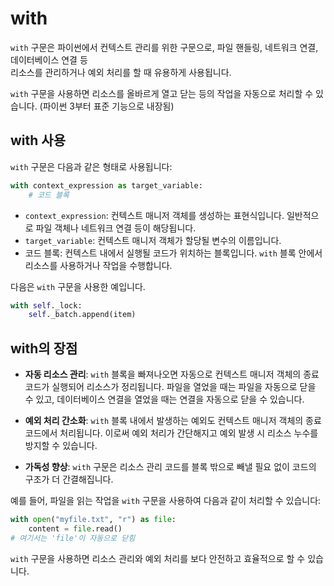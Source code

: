 # with

`with` 구문은 파이썬에서 컨텍스트 관리를 위한 구문으로, 파일 핸들링, 네트워크 연결, 데이터베이스 연결 등 <br>
리소스를 관리하거나 예외 처리를 할 때 유용하게 사용됩니다.

`with` 구문을 사용하면 리소스를 올바르게 열고 닫는 등의 작업을 자동으로 처리할 수 있습니다. (파이썬 3부터 표준 기능으로 내장됨)

## with 사용

`with` 구문은 다음과 같은 형태로 사용됩니다:

```python
with context_expression as target_variable:
    # 코드 블록
```

- `context_expression`: 컨텍스트 매니저 객체를 생성하는 표현식입니다. 일반적으로 파일 객체나 네트워크 연결 등이 해당됩니다.
- `target_variable`: 컨텍스트 매니저 객체가 할당될 변수의 이름입니다.
- 코드 블록: 컨텍스트 내에서 실행될 코드가 위치하는 블록입니다. `with` 블록 안에서 리소스를 사용하거나 작업을 수행합니다.

다음은 `with` 구문을 사용한 예입니다.

```python
with self._lock:
    self._batch.append(item)
```

## with의 장점

- **자동 리소스 관리**: `with` 블록을 빠져나오면 자동으로 컨텍스트 매니저 객체의 종료 코드가 실행되어 리소스가 정리됩니다. 파일을 열었을 때는 파일을 자동으로 닫을 수 있고, 데이터베이스 연결을 열었을 때는 연결을 자동으로 닫을 수 있습니다.

- **예외 처리 간소화**: `with` 블록 내에서 발생하는 예외도 컨텍스트 매니저 객체의 종료 코드에서 처리됩니다. 이로써 예외 처리가 간단해지고 예외 발생 시 리소스 누수를 방지할 수 있습니다.

- **가독성 향상**: `with` 구문은 리소스 관리 코드를 블록 밖으로 빼낼 필요 없이 코드의 구조가 더 간결해집니다.

예를 들어, 파일을 읽는 작업을 `with` 구문을 사용하여 다음과 같이 처리할 수 있습니다:

```python
with open("myfile.txt", "r") as file:
    content = file.read()
# 여기서는 'file'이 자동으로 닫힘
```

`with` 구문을 사용하면 리소스 관리와 예외 처리를 보다 안전하고 효율적으로 할 수 있습니다.
